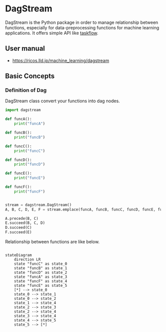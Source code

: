 # DagStream

DagStream is the Python package in order to manage relationship between functions, especially for data-preprocessing functions for machine learning applications. It offers simple API like [taskflow](https://github.com/taskflow/taskflow).

## User manual

- https://ricos.lld.jp/machine_learning/dagstream

## Basic Concepts

### Definition of Dag

DagStream class convert your functions into dag nodes.

```python
import dagstream

def funcA():
    print("funcA")

def funcB():
    print("funcB")

def funcC():
    print("funcC")

def funcD():
    print("funcD")

def funcE():
    print("funcE")

def funcF():
    print("funcF")


stream = dagstream.DagStream()
A, B, C, D, E, F = stream.emplace(funcA, funcB, funcC, funcD, funcE, funcF)

A.precede(B, C)
E.succeed(B, C, D)
D.succeed(C)
F.succeed(E)

```

Relationship between functions are like below.

```mermaid

stateDiagram
    direction LR
    state "funcC" as state_0
    state "funcB" as state_1
    state "funcD" as state_2
    state "funcA" as state_3
    state "funcF" as state_4
    state "funcE" as state_5
    [*] --> state_0
    state_0 --> state_1
    state_0 --> state_2
    state_1 --> state_4
    state_2 --> state_3
    state_2 --> state_4
    state_3 --> state_4
    state_4 --> state_5
    state_5 --> [*]

```
